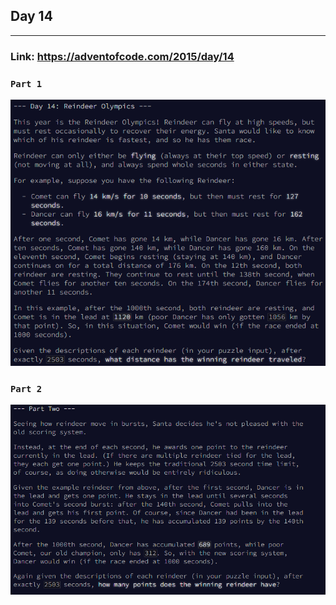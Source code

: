 ## Day 14
___

### Link: https://adventofcode.com/2015/day/14

### `Part 1`
![img.png](part1.png)

### `Part 2`
![img_1.png](part2.png)